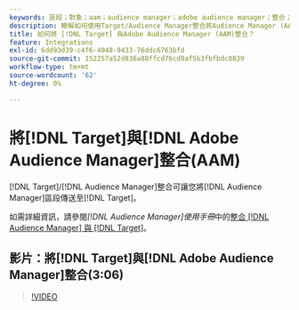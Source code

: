 ```yaml
---
keywords: 區段；對象；aam；audience manager；adobe audience manager；整合；整合
description: 瞭解如何使用Target/Audience Manager整合將Audience Manager (AAM)區段傳送至Adobe Target。
title: 如何將 [!DNL Target] 與Adobe Audience Manager (AAM)整合？
feature: Integrations
exl-id: 6dd93d39-c4f6-4048-9433-76ddc6763bfd
source-git-commit: 152257a52d836a88ffcd76cd9af5b3fbfbdc0839
workflow-type: tm+mt
source-wordcount: '62'
ht-degree: 0%

---
```


# 將[!DNL Target]與[!DNL Adobe Audience Manager]整合(AAM)

[!DNL Target]/[!DNL Audience Manager]整合可讓您將[!DNL Audience Manager]區段傳送至[!DNL Target]。

如需詳細資訊，請參閱&#x200B;*[!DNL Audience Manager]使用手冊*&#x200B;中的[整合 [!DNL Audience Manager] 與 [!DNL Target]](https://experienceleague.adobe.com/docs/audience-manager/user-guide/implementation-integration-guides/integration-other-solutions/aam-target-integration.html)。

## 影片：將[!DNL Target]與[!DNL Adobe Audience Manager]整合(3:06)

>[!VIDEO](https://video.tv.adobe.com/v/35151)

